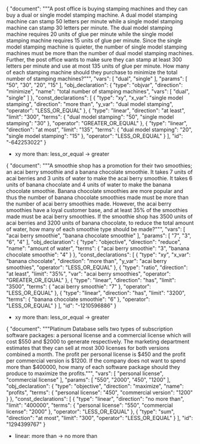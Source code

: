 {
    "document": """A post office is buying stamping machines and they can buy a dual or single model stamping machine.
A dual model stamping machine can stamp 50 letters per minute while a single model stamping machine can stamp 30 letters per minute.
The dual model stamping machine requires 20 units of glue per minute while the single model stamping machine requires 15 units of glue per minute.
Since the single model stamping machine is quieter, the number of single model stamping machines must be more than the number of dual model stamping machines.
Further, the post office wants to make sure they can stamp at least 300 letters per minute and use at most 135 units of glue per minute.
How many of each stamping machine should they purchase to minimize the total number of stamping machines?""",
    "vars": [
        "dual",
        "single"
    ],
    "params": [
        "50",
        "30",
        "20",
        "15"
    ],
    "obj_declaration": {
        "type": "objvar",
        "direction": "minimize",
        "name": "total number of stamping machines",
        "vars": [
            "dual",
            "single"
        ]
    },
    "const_declarations": [
        {
            "type": "xy",
            "x_var": "single model stamping",
            "direction": "more than",
            "y_var": "dual model stamping",
            "operator": "LESS_OR_EQUAL"
        },
        {
            "type": "linear",
            "direction": "at least",
            "limit": "300",
            "terms": {
                "dual model stamping": "50",
                "single model stamping": "30"
            },
            "operator": "GREATER_OR_EQUAL"
        },
        {
            "type": "linear",
            "direction": "at most",
            "limit": "135",
            "terms": {
                "dual model stamping": "20",
                "single model stamping": "15"
            },
            "operator": "LESS_OR_EQUAL"
        }
    ],
    "id": "-642253022"
}
- xy more than: less_or_equal -> greater

{
    "document": """A smoothie shop has a promotion for their two smoothies; an acai berry smoothie and a banana chocolate smoothie.
It takes 7 units of acai berries and 3 units of water to make the acai berry smoothie.
It takes 6 units of banana chocolate and 4 units of water to make the banana chocolate smoothie.
Banana chocolate smoothies are more popular and thus the number of banana chocolate smoothies made must be more than the number of acai berry smoothies made.
However, the acai berry smoothies have a loyal customer base, and at least 35% of the smoothies made must be acai berry smoothies.
If the smoothie shop has 3500 units of acai berries and 3200 units of banana chocolate, to reduce the total amount of water, how many of each smoothie type should be made?""",
    "vars": [
        "acai berry smoothie",
        "banana chocolate smoothie"
    ],
    "params": [
        "7",
        "3",
        "6",
        "4"
    ],
    "obj_declaration": {
        "type": "objective",
        "direction": "reduce",
        "name": "amount of water",
        "terms": {
            "acai berry smoothie": "3",
            "banana chocolate smoothie": "4"
        }
    },
    "const_declarations": [
        {
            "type": "xy",
            "x_var": "banana chocolate",
            "direction": "more than",
            "y_var": "acai berry smoothies",
            "operator": "LESS_OR_EQUAL"
        },
        {
            "type": "ratio",
            "direction": "at least",
            "limit": "35%",
            "var": "acai berry smoothies",
            "operator": "GREATER_OR_EQUAL"
        },
        {
            "type": "linear",
            "direction": "has",
            "limit": "3500",
            "terms": {
                "acai berry smoothie": "7"
            },
            "operator": "LESS_OR_EQUAL"
        },
        {
            "type": "linear",
            "direction": "has",
            "limit": "3200",
            "terms": {
                "banana chocolate smoothie": "6"
            },
            "operator": "LESS_OR_EQUAL"
        }
    ],
    "id": "-1210596886"
}
- xy more than: less_or_equal -> greater

{
    "document": """Platinum Database sells two types of subscription software packages: a personal license and a commercial license which will cost $550 and $2000 to generate respectively.
    The marketing department estimates that they can sell at most 300 licenses for both versions combined a month.
    The profit per personal license is $450 and the profit per commercial version is $1200.
    If the company does not want to spend more than $400000, how many of each software package should they produce to maximize the profits.""",
    "vars": [
        "personal license",
        "commercial license"
    ],
    "params": [
        "550",
        "2000",
        "450",
        "1200"
    ],
    "obj_declaration": {
        "type": "objective",
        "direction": "maximize",
        "name": "profits",
        "terms": {
            "personal license": "450",
            "commercial version": "1200"
        }
    },
    "const_declarations": [
        {
            "type": "linear",
            "direction": "no more than",
            "limit": "400000",
            "terms": {
                "personal license": "550",
                "commercial license": "2000"
            },
            "operator": "LESS_OR_EQUAL"
        },
        {
            "type": "sum",
            "direction": "at most",
            "limit": "300",
            "operator": "LESS_OR_EQUAL"
        }
    ],
    "id": "1294399767"
}
- linear: more than -> no more than